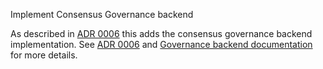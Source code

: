 Implement Consensus Governance backend

As described in [ADR 0006] this adds the consensus governance backend
implementation. See [ADR 0006] and [Governance backend documentation] for more
details.

[ADR 0006]: docs/adr/0006-consensus-governance.md
[Governance backend documentation]: docs/consensus/governance.md
